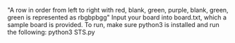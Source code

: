 "A row in order from left to right with red, blank, green, purple, blank, green, green is represented as rbgbpbgg"
Input your board into board.txt, which a sample board is provided.
To run, make sure python3 is installed and run the following:
python3 STS.py